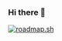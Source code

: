 ### Hi there 👋

[![roadmap.sh](https://api.roadmap.sh/v1-badge/wide/6521f5c891798c250de8e5a5?variant=dark&roadmaps=kubernetes%2Cdevops%2Cbackend%2Csoftware-architect)](https://roadmap.sh)

<!--
**ktung/ktung** is a ✨ _special_ ✨ repository because its `README.md` (this file) appears on your GitHub profile.

Here are some ideas to get you started:

- 🔭 I’m currently working on ...
- 🌱 I’m currently learning ...
- 👯 I’m looking to collaborate on ...
- 🤔 I’m looking for help with ...
- 💬 Ask me about ...
- 📫 How to reach me: ...
- 😄 Pronouns: ...
- ⚡ Fun fact: ...
-->
